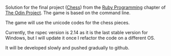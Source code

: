 Solution for the final project ([Chess](http://www.theodinproject.com/courses/ruby-programming/lessons/ruby-final-project?ref=lc-pb)) from the [Ruby Programming](http://www.theodinproject.com/courses/ruby-programming) chapter of [The Odin Project](http://www.theodinproject.com/home).
The game is based on the command line.

The game will use the unicode codes for the chess pieces.

Currently, the rspec version is 2.14 as it is the last stable version for Windows, but I will update it once I refactor the code on a different OS.

It will be developed slowly and pushed gradually to github.